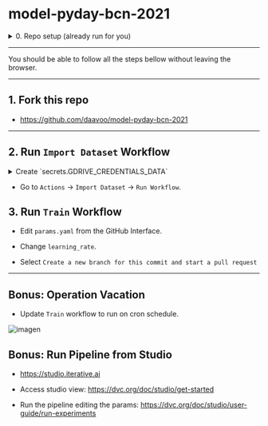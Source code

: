 # model-pyday-bcn-2021

<details>
<summary>0. Repo setup (already run for you)
</summary>

```
git clone git@github.com:daavoo/model-pyday-bcn-2021.git
cd model-pyday-bcn-2021
```

```
pip install -r requirements.txt
```

```
dvc init
```

</details>

---

You should be able to follow all the steps bellow without leaving the browser.

---

## 1. Fork this repo

- https://github.com/daavoo/model-pyday-bcn-2021

---

## 2. Run `Import Dataset` Workflow


<details>
<summary>Create `secrets.GDRIVE_CREDENTIALS_DATA`</summary>

- Get the credentials:
https://colab.research.google.com/drive/1Xe96hFDCrzL-Vt4Zj-cVHOxUgu-fyuBW

- Add new secret to GitHub repo.

</details>

- Go to `Actions` -> `Import Dataset` -> `Run Workflow`.

## 3. Run `Train` Workflow

- Edit `params.yaml` from the GitHub Interface.

- Change `learning_rate`.

- Select `Create a new branch for this commit and start a pull request`

---

## Bonus: Operation Vacation

- Update `Train` workflow to run on cron schedule.

![imagen](https://user-images.githubusercontent.com/12677733/143140752-e445b36a-5fe1-4ccb-88bb-a7fa7a88f18c.png)


## Bonus: Run Pipeline from Studio

- https://studio.iterative.ai

- Access studio view: https://dvc.org/doc/studio/get-started

- Run the pipeline editing the params: https://dvc.org/doc/studio/user-guide/run-experiments
